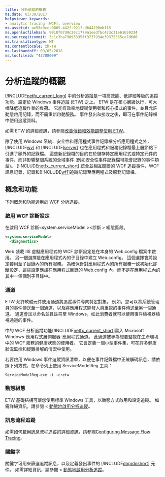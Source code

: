 ```yaml
---
title: 分析追蹤的概觀
ms.date: 03/30/2017
helpviewer_keywords:
- analytic tracing [WCF], overview
ms.assetid: ae55e9cc-0809-442f-921f-d644290ebf15
ms.openlocfilehash: 9918f07d9c26c1779a1eedfbc423c31e61659334
ms.sourcegitcommit: 3c1c3ba79895335ff3737934e39372555ca7d6d0
ms.translationtype: MT
ms.contentlocale: zh-TW
ms.lasthandoff: 09/05/2018
ms.locfileid: "43788009"
---
```

# <a name="analytic-tracing-overview"></a>分析追蹤的概觀
[!INCLUDE[netfx_current_long](../../../../../includes/netfx-current-long-md.md)] 中的分析追蹤是一項高效能、低詳細等級的追蹤功能，設定於 Windows 事件追蹤 (ETW) 之上。 ETW 是在核心層級執行，可大幅降低追蹤作業的負荷。 它能有效率地緩衝使用者和核心模式的事件，並且允許動態啟用記錄，而不需重新啟動服務。 事件發出和接收之後，即可在事件記錄檔中使用追蹤資料。  
  
 如需 ETW 的詳細資訊，請參閱[改善偵錯和效能調整使用 ETW](https://go.microsoft.com/fwlink/?LinkId=164781)。  
  
 除了使用 Windows 系統、安全性和應用程式事件記錄檔分析應用程式之外， [!INCLUDE[wv](../../../../../includes/wv-md.md)] 和 [!INCLUDE[lserver](../../../../../includes/lserver-md.md)] 也在應用程式和服務記錄檔最上層節點下引進了額外的記錄檔。 這些新記錄檔的目的在於儲存特定應用程式或特定元件的事件，而非影響整個系統的全域事件 (例如安全性事件記錄檔可能會記錄的事件類型)。 [!INCLUDE[netfx_current_short](../../../../../includes/netfx-current-short-md.md)] 統合並相互關聯的 WCF 追蹤事件，WCF 訊息記錄，記錄和[!INCLUDE[wf1](../../../../../includes/wf1-md.md)]追蹤記錄至應用程式及服務記錄檔。  
  
## <a name="concepts-and-capabilities"></a>概念和功能  
 下列概念和功能適用於 WCF 分析追蹤。  
  
### <a name="enabling-wcf-diagnostics-settings"></a>啟用 WCF 診斷設定  
 在啟用 WCF 診斷\<system.serviceModel >\<診斷 > 組態區段。  
  
```xml  
<system.serviceModel>  
  <diagnostics>  
```  
  
 Web 裝載 IIS 虛擬應用程式的 WCF 診斷設定是在本身的 Web.config 檔案中啟用。 另一個選擇是在應用程式內的子目錄中建立 Web.config。  這個選擇會將設定套用至子目錄內的所有服務。  為確保針對應用程式內的所有服務一致初始化診斷設定，這些設定應該在應用程式目錄的 Web.config 內，而不是在應用程式內的其中一個個別子目錄中。  
  
### <a name="channels"></a>通道  
 ETW 允許軟體元件使用通道將追蹤事件導向特定對象。 例如，您可以將系統管理員的事件傳送至一個通道，以及將應用程式開發人員重視的事件傳送至另一個通道。 通道會加以命名並且註冊至 Windows，如此消費者就可以使用事件檢視器檢視通道的事件。  
  
 中的 WCF 分析追蹤功能[!INCLUDE[netfx_current_short](../../../../../includes/netfx-current-short-md.md)]寫入 Microsoft Windows-應用程式層伺服器-應用程式通道。 此通道被專為想要監視在生產環境中的 WCF 服務的健康狀態的使用者。 它會定義一個小型事件集，可在許多健康狀況監控和疑難排解的情況中使用。  
  
 若要啟用 Windows 事件追蹤資訊清單，以便在事件記錄檔中正確解碼訊息，請依照下列方式，在命令列上使用 ServiceModelReg 工具：  
  
 `ServiceModelReg.exe -i -c:etw`  
  
### <a name="dynamic-configuration"></a>動態組態  
 ETW 基礎結構可讓您使用標準 Windows 工具，以動態方式啟用和設定追蹤。 如需詳細資訊，請參閱 <<c0> [ 動態地啟用分析追蹤](../../../../../docs/framework/wcf/diagnostics/etw/dynamically-enabling-analytic-tracing.md)。  
  
### <a name="message-flow-tracing"></a>訊息流程追蹤  
 如需如何啟用訊息流程追蹤的詳細資訊，請參閱[Configuring Message Flow Tracing](../../../../../docs/framework/wcf/diagnostics/etw/configuring-message-flow-tracing.md)。  
  
### <a name="keywords"></a>關鍵字  
 關鍵字可用來篩選追蹤訊息，以及定義發出事件的 [!INCLUDE[dnprdnshort](../../../../../includes/dnprdnshort-md.md)] 元件。 如需詳細資訊，請參閱 <<c0> [ 動態地啟用分析追蹤](../../../../../docs/framework/wcf/diagnostics/etw/dynamically-enabling-analytic-tracing.md)。
